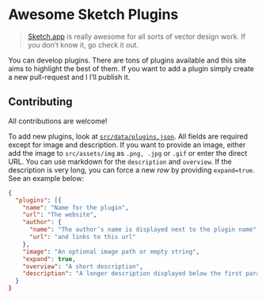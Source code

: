 # Awesome Sketch Plugins

> [Sketch.app](http://www.bohemiancoding.com/sketch/) is really awesome for all sorts of vector design work. If you don’t know it, go check it out.

You can develop plugins. There are tons of plugins available and this site aims to highlight the best of them. If you want to add a plugin simply create a new pull-request and I I’ll publish it.

## Contributing

All contributions are welcome!

To add new plugins, look at [`src/data/plugins.json`](src/data/plugins.json). All fields are required except for image and description. If you want to provide an image, either add the image to `src/assets/img` as `.png, .jpg` or `.gif` or enter the direct URL. You can use markdown for the `description` and `overview`. If the description is very long, you can force a new *row* by providing `expand=true`. See an example below:

````json
{
  "plugins": [{
    "name": "Name for the plugin",
    "url": "The website",
    "author": {
      "name": "The author’s name is displayed next to the plugin name",
      "url": "and links to this url"
    },
    "image": "An optional image path or empty string",
    "expand": true,
    "overview": "A short description",
    "description": "A longer description displayed below the first paragraph. You can use markdown syntax to add links, bold, headlines etc."
  }
}

````
